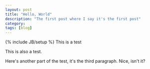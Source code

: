 ```yaml
---
layout: post
title: "Hello, World"
description: "The first post where I say it's the first post"
category:
tags: [blog]
---
```

{% include JB/setup %}
This is a test

This is also a test.

Here's another part of the test, it's the third paragraph. Nice, isn't it?
